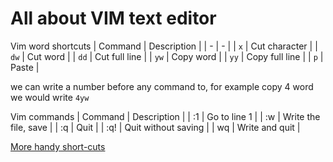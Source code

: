 # All about VIM text editor

Vim word shortcuts
| Command | Description |
| - | - |
| `x` | Cut character |
| `dw` | Cut word |
| `dd` | Cut full line |
| `yw` | Copy word |
| `yy` | Copy full line |
| `p` | Paste |

we can write a number before any command to, for example copy 4 word we would write `4yw`

Vim commands
| Command | Description |
| :1 | Go to line 1 |
| :w | Write the file, save |
| :q | Quit |
| :q! | Quit without saving |
| wq | Write and quit |

[More handy short-cuts](https://vimsheet.com/) 